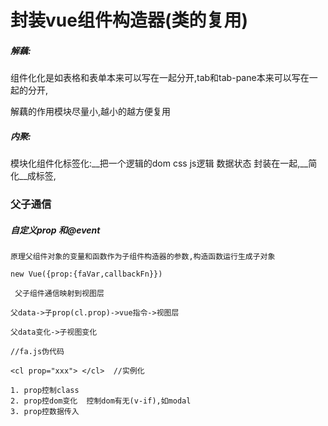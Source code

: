 




# 封装vue组件构造器(类的复用)



##### 解藕:
组件化化是如表格和表单本来可以写在一起分开,tab和tab-pane本来可以写在一起的分开,

解藕的作用模块尽量小,越小的越方便复用

#####  内聚:
模块化组件化标签化:__把一个逻辑的dom  css  js逻辑  数据状态 封装在一起,__简化__成标签,


### 父子通信


##### 自定义prop 和@event


```
原理父组件对象的变量和函数作为子组件构造器的参数,构造函数运行生成子对象

new Vue({prop:{faVar,callbackFn}})

```
```
 父子组件通信映射到视图层

父data->子prop(cl.prop)->vue指令->视图层

父data变化->子视图变化

```

```
//fa.js伪代码

<cl prop="xxx"> </cl>  //实例化

1. prop控制class 
2. prop控dom变化  控制dom有无(v-if),如modal
3. prop控数据传入
```




